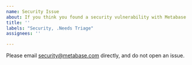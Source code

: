 ```yaml
---
name: Security Issue
about: If you think you found a security vulnerability with Metabase
title: ''
labels: "Security, .Needs Triage"
assignees: ''

---
```


Please email security@metabase.com directly, and do not open an issue.
